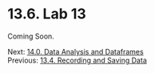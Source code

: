 # 13.6. Lab 13

Coming Soon.

Next: [14.0. Data Analysis and Dataframes](../CH14/14.0.%20Data%20Analysis%20and%20Dataframes.md)<br>
Previous: [13.4. Recording and Saving Data](13.5.%20Recording%20and%20Saving%20Data.md)
